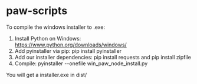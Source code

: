# paw-scripts

To compile the windows installer to .exe:

1. Install Python on Windows: https://www.python.org/downloads/windows/
2. Add pyinstaller via pip: pip install pyinstaller
3. Add our installer dependencies: pip install requests and pip install zipfile
3. Compile: pyinstaller --onefile win_paw_node_install.py

You will get a installer.exe in dist/
